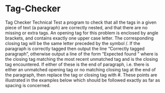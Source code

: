 # Tag-Checker
Tag Checker Technical Test
 a program to check that all the tags in a given piece of text (a paragraph) are correctly nested, and that there
are no missing or extra tags. An opening tag for this problem is enclosed by angle brackets, and contains exactly
one upper case letter. The corresponding closing tag will be the same letter preceded
by the symbol /.
If the paragraph is correctly tagged then output the line “Correctly tagged paragraph”, otherwise output a line of
the form “Expected <expected> found <unexpected>” where <expected> is the closing tag matching the most
recent unmatched tag and <unexpected> is the closing tag encountered. If either of these is the end of paragraph,
i.e. there is either an unmatched opening tag or no matching closing tag at the end of the paragraph, then replace
the tag or closing tag with #. These points are illustrated in the examples below which should be followed exactly
as far as spacing is concerned.
